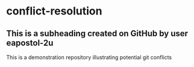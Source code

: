 # conflict-resolution

## This is a subheading created on GitHub by user eapostol-2u

This is a demonstration repository illustrating potential git conflicts
